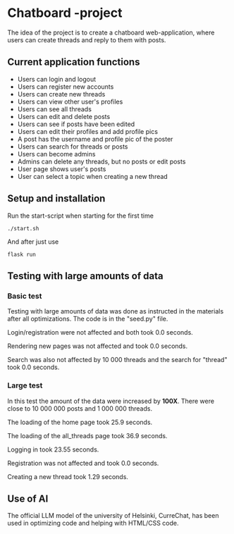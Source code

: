 # Chatboard -project
The idea of the project is to create a chatboard web-application, where users can create threads and reply to them with posts.

## Current application functions

* Users can login and logout
* Users can register new accounts
* Users can create new threads
* Users can view other user's profiles
* Users can see all threads
* Users can edit and delete posts
* Users can see if posts have been edited
* Users can edit their profiles and add profile pics
* A post has the username and profile pic of the poster
* Users can search for threads or posts
* Users can become admins
* Admins can delete any threads, but no posts or edit posts
* User page shows user's posts
* User can select a topic when creating a new thread

## Setup and installation

Run the start-script when starting for the first time
```
./start.sh
```
And after just use
```
flask run
```


## Testing with large amounts of data
### Basic test
Testing with large amounts of data was done as instructed in the materials after all optimizations. The code is in the "seed.py" file.

Login/registration were not affected and both took 0.0 seconds.

Rendering new pages was not affected and took 0.0 seconds.

Search was also not affected by 10 000 threads and the search for "thread" took 0.0 seconds.

### Large test
In this test the amount of the data were increased by __100X__. There were close to 10 000 000 posts and 1 000 000 threads.

The loading of the home page took 25.9 seconds.

The loading of the all_threads page took 36.9 seconds.

Logging in took 23.55 seconds.

Registration was not affected and took 0.0 seconds.

Creating a new thread took 1.29 seconds.



## Use of AI
The official LLM model of the university of Helsinki, CurreChat, has been used in optimizing code and helping with HTML/CSS code.


